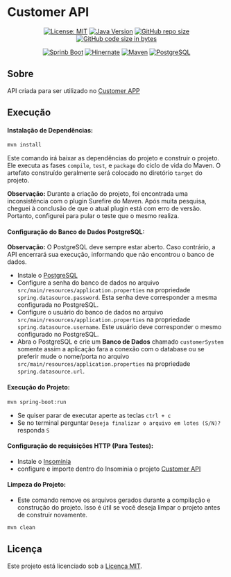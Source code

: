 # Customer API

<div align="center">

[![License: MIT](https://img.shields.io/badge/License-MIT-070826)](https://opensource.org/licenses/MIT)
[![Java Version](https://img.shields.io/badge/Java-21%2B-070826)](https://www.java.com/)
[![GitHub repo size](https://img.shields.io/github/repo-size/marllonmendez/stories?color=070826)]()
[![GitHub code size in bytes](https://img.shields.io/github/languages/code-size/marllonmendez/stories?color=070826)]()

[![Sprinb Boot](https://img.shields.io/badge/Spring_Boot-070826?style=for-the-badge&logo=spring-boot&logoColor=white)](https://spring.io/projects/spring-boot)
[![Hinernate](https://img.shields.io/badge/Hibernate-070826?style=for-the-badge&logo=Hibernate&logoColor=white)](https://hibernate.org/)
[![Maven](https://img.shields.io/badge/Maven-070826?style=for-the-badge&logo=apachemaven&logoColor=white)](https://maven.apache.org/)
[![PostgreSQL](https://img.shields.io/badge/PostgreSQL-070826?style=for-the-badge&logo=postgresql&logoColor=white)](https://maven.apache.org/)

</div>

## Sobre
API criada para ser utilizado no [Customer APP](https://github.com/marllonmendez/customer-app)

## Execução
<h4>Instalação de Dependências:</h4>

```bash
mvn install
```
Este comando irá baixar as dependências do projeto e construir o projeto. Ele executa as fases `compile`, `test`, e `package` do ciclo de vida do Maven. O artefato construído geralmente será colocado no diretório `target` do projeto.

**Observação:**
Durante a criação do projeto, foi encontrada uma inconsistência com o plugin Surefire do Maven. Após muita pesquisa, cheguei à conclusão de que o atual plugin está com erro de versão. Portanto, configurei para pular o teste que o mesmo realiza. 

<h4>Configuração do Banco de Dados PostgreSQL:</h4>
 
**Observação:**
O PostgreSQL deve sempre estar aberto. Caso contrário, a API encerrará sua execução, informando que não encontrou o banco de dados.

- Instale o [PostgreSQL](https://www.postgresql.org/download/)
- Configure a senha do banco de dados no arquivo `src/main/resources/application.properties` na propriedade `spring.datasource.password`. Esta senha deve corresponder a mesma configurada no PostgreSQL.
- Configure o usuário do banco de dados no arquivo `src/main/resources/application.properties` na propriedade `spring.datasource.username`. Este usuário deve corresponder o mesmo configurado no PostgreSQL.
- Abra o PostgreSQL e crie um **Banco de Dados** chamado `customerSystem` somente assim a aplicação fara a conexão com o database ou se preferir mude o nome/porta no arquivo `src/main/resources/application.properties` na propriedade `spring.datasource.url`.

<h4>Execução do Projeto:</h4>

```bash
mvn spring-boot:run
```

- Se quiser parar de executar aperte as teclas ```ctrl + c```
- Se no terminal perguntar ``Deseja finalizar o arquivo em lotes (S/N)?`` responda ``S``


<h4>Configuração de requisições HTTP (Para Testes):</h4>

- Instale o [Insominia](https://insomnia.rest/)
- configure e importe dentro do Insominia o projeto [Customer API](https://drive.google.com/drive/folders/1Yqjj-nLGlGoynUlFK0H-QcyBVTQRYTxb?usp=sharing)

<h4>Limpeza do Projeto:</h4>

- Este comando remove os arquivos gerados durante a compilação e construção do projeto. Isso é útil se você deseja limpar o projeto antes de construir novamente.

```bash
mvn clean
```

## Licença

Este projeto está licenciado sob a [Licença MIT](LICENSE).


